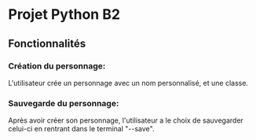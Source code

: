 # Projet Python B2

## Fonctionnalités

### Création du personnage:

L'utilisateur crée un personnage avec un nom personnalisé, et une classe.

### Sauvegarde du personnage: 

Après avoir créer son personnage, l'utilisateur a le choix de sauvegarder celui-ci en rentrant dans le terminal "--save".

